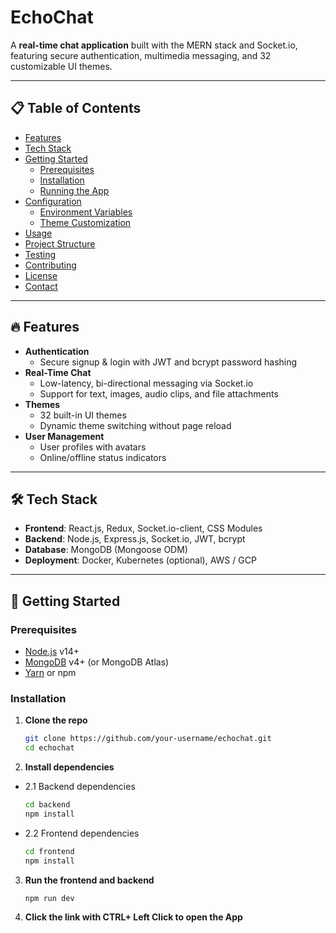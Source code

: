 # EchoChat

A **real-time chat application** built with the MERN stack and Socket.io, featuring secure authentication, multimedia messaging, and 32 customizable UI themes.

---

## 📋 Table of Contents

- [Features](#-features)  
- [Tech Stack](#-tech-stack)  
- [Getting Started](#-getting-started)  
  - [Prerequisites](#prerequisites)  
  - [Installation](#installation)  
  - [Running the App](#running-the-app)  
- [Configuration](#-configuration)  
  - [Environment Variables](#environment-variables)  
  - [Theme Customization](#theme-customization)  
- [Usage](#-usage)  
- [Project Structure](#-project-structure)  
- [Testing](#-testing)  
- [Contributing](#-contributing)  
- [License](#-license)  
- [Contact](#-contact)  

---

## 🔥 Features

- **Authentication**  
  - Secure signup & login with JWT and bcrypt password hashing  
- **Real-Time Chat**  
  - Low-latency, bi-directional messaging via Socket.io  
  - Support for text, images, audio clips, and file attachments  
- **Themes**  
  - 32 built-in UI themes  
  - Dynamic theme switching without page reload  
- **User Management**  
  - User profiles with avatars  
  - Online/offline status indicators  

---

## 🛠 Tech Stack

- **Frontend**: React.js, Redux, Socket.io-client, CSS Modules  
- **Backend**: Node.js, Express.js, Socket.io, JWT, bcrypt  
- **Database**: MongoDB (Mongoose ODM)  
- **Deployment**: Docker, Kubernetes (optional), AWS / GCP  

---

## 🚀 Getting Started

### Prerequisites

- [Node.js](https://nodejs.org/) v14+  
- [MongoDB](https://www.mongodb.com/) v4+ (or MongoDB Atlas)  
- [Yarn](https://yarnpkg.com/) or npm  

### Installation

1. **Clone the repo**  
   ```bash
   git clone https://github.com/your-username/echochat.git
   cd echochat
2. **Install dependencies**
- 2.1 Backend dependencies
   ```bash
   cd backend
   npm install
- 2.2 Frontend dependencies
  ```bash
  cd frontend
  npm install

3. **Run the frontend and backend**
   ```bash
   npm run dev
4. **Click the link with CTRL+ Left Click to open the App**

